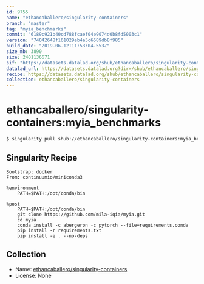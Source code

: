 ```yaml
---
id: 9755
name: "ethancaballero/singularity-containers"
branch: "master"
tag: "myia_benchmarks"
commit: "6189c921b40cd788fcaef04e9074d0b8fd5003c1"
version: "74042648f161029eb4a5c6589db8f985"
build_date: "2019-06-12T11:53:04.553Z"
size_mb: 3890
size: 2401136671
sif: "https://datasets.datalad.org/shub/ethancaballero/singularity-containers/myia_benchmarks/2019-06-12-6189c921-74042648/74042648f161029eb4a5c6589db8f985.simg"
datalad_url: https://datasets.datalad.org?dir=/shub/ethancaballero/singularity-containers/myia_benchmarks/2019-06-12-6189c921-74042648/
recipe: https://datasets.datalad.org/shub/ethancaballero/singularity-containers/myia_benchmarks/2019-06-12-6189c921-74042648/Singularity
collection: ethancaballero/singularity-containers
---
```


# ethancaballero/singularity-containers:myia_benchmarks

```bash
$ singularity pull shub://ethancaballero/singularity-containers:myia_benchmarks
```

## Singularity Recipe

```singularity
Bootstrap: docker
From: continuumio/miniconda3

%environment
    PATH=$PATH:/opt/conda/bin

%post
    PATH=$PATH:/opt/conda/bin
    git clone https://github.com/mila-iqia/myia.git
    cd myia
    conda install -c abergeron -c pytorch --file=requirements.conda
    pip install -r requirements.txt
    pip install -e . --no-deps
```

## Collection

 - Name: [ethancaballero/singularity-containers](https://github.com/ethancaballero/singularity-containers)
 - License: None

